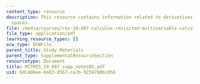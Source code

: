 ```yaml
---
content_type: resource
description: This resource contains information related to derivatives in n-dimensional
  spaces.
file: /media/courses/res-18-007-calculus-revisited-multivariable-calculus-fall-2011/6dc406ee0483d567ca7b9259700bc056_MITRES_18_007_supp_notes05.pdf
file_type: application/pdf
learning_resource_types: []
ocw_type: OCWFile
parent_title: Study Materials
parent_type: SupplementalResourceSection
resourcetype: Document
title: MITRES_18_007_supp_notes05.pdf
uid: 6dc406ee-0483-d567-ca7b-9259700bc056
---
```

